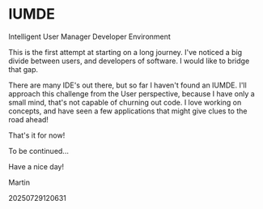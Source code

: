 # IUMDE
Intelligent User Manager Developer Environment

This is the first attempt at starting on a long journey. I've noticed a big divide between users, and developers of software. I would like to bridge that gap.

There are many IDE's out there, but so far I haven't found an IUMDE. I'll approach this challenge from the User perspective, because I have only a small mind, that's not capable of churning out code. I love working on concepts, and have seen a few applications that might give clues to the road ahead!

That's it for now!

To be continued...

Have a nice day!

Martin

20250729120631
